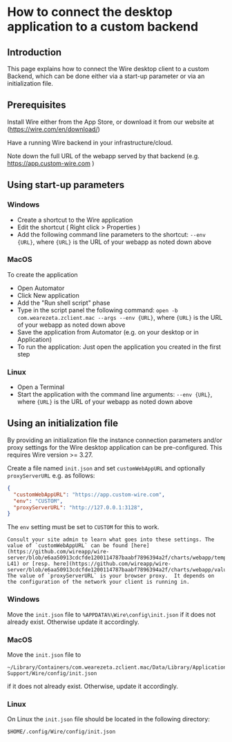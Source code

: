 # How to connect the desktop application to a custom backend

## Introduction

This page explains how to connect the Wire desktop client to a custom Backend, which can be done either via a start-up parameter or via an initialization file.

## Prerequisites

Install Wire either from the App Store, or download it from our website at (<https://wire.com/en/download/>)

Have a running Wire backend in your infrastructure/cloud.

Note down the full URL of the webapp served by that backend (e.g. <https://app.custom-wire.com> )

## Using start-up parameters

### Windows

- Create a shortcut to the Wire application
- Edit the shortcut ( Right click > Properties )
- Add the following command line parameters to the shortcut: `--env {URL}`, where `{URL}` is the URL of your webapp as noted down above

### MacOS

To create the application

- Open Automator
- Click New application
- Add the "Run shell script" phase
- Type in the script panel the following command: `open -b com.wearezeta.zclient.mac --args --env {URL}`, where `{URL}` is the URL of your webapp as noted down above
- Save the application from Automator (e.g. on your desktop or in Application)
- To run the application: Just open the application you created in the first step

### Linux

- Open a Terminal
- Start the application with the command line arguments: `--env {URL}`, where `{URL}` is the URL of your webapp as noted down above

## Using an initialization file

By providing an initialization file the instance connection parameters and/or proxy settings for the Wire desktop application can be pre-configured. This requires Wire version >= 3.27.

Create a file named `init.json` and set `customWebAppURL` and optionally `proxyServerURL` e.g. as follows:

```json
{
  "customWebAppURL": "https://app.custom-wire.com",
  "env": "CUSTOM",
  "proxyServerURL": "http://127.0.0.1:3128",
}
```

The `env` setting must be set to `CUSTOM` for this to work.

```{note}
Consult your site admin to learn what goes into these settings. The value of `customWebAppURL` can be found [here](https://github.com/wireapp/wire-server/blob/e6aa50913cdcfde1200114787baabf7896394a2f/charts/webapp/templates/deployment.yaml#L40-L41) or [resp. here](https://github.com/wireapp/wire-server/blob/e6aa50913cdcfde1200114787baabf7896394a2f/charts/webapp/values.yaml#L26).  The value of `proxyServerURL` is your browser proxy.  It depends on the configuration of the network your client is running in.
```

### Windows

Move the `init.json` file to `%APPDATA%\Wire\config\init.json` if it does not already exist. Otherwise update it accordingly.

### MacOS

Move the `init.json` file to

```
~/Library/Containers/com.wearezeta.zclient.mac/Data/Library/Application\ Support/Wire/config/init.json
```

if it does not already exist. Otherwise, update it accordingly.

### Linux

On Linux the `init.json` file should be located in the following directory:

```
$HOME/.config/Wire/config/init.json
```
